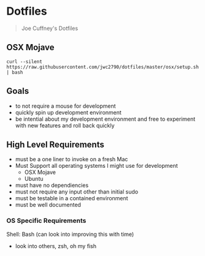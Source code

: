 # Dotfiles

> Joe Cuffney's Dotfiles

## OSX Mojave

```
curl --silent https://raw.githubusercontent.com/jwc2790/dotfiles/master/osx/setup.sh | bash
```

## Goals

- to not require a mouse for development 
- quickly spin up development environment
- be intential about my development environment and free to experiment with new features and roll back quickly

## High Level Requirements

- must be a one liner to invoke on a fresh Mac
- Must Support all operating systems I might use for development
  - OSX Mojave
  - Ubuntu
- must have no dependiencies
- must not require any input other than initial sudo
- must be testable in a contained environment
- must be well documented

### OS Specific Requirements

Shell: Bash (can look into improving this with time)
  - look into others, zsh, oh my fish
